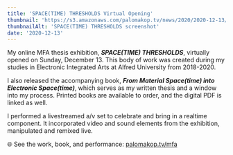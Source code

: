 ```yaml
---
title: 'SPACE(TIME) THRESHOLDS Virtual Opening'
thumbnail: 'https://s3.amazonaws.com/palomakop.tv/news/2020/2020-12-13/spacetime_thresholds.jpg'
thumbnailAlt: 'SPACE(TIME) THRESHOLDS screenshot'
date: '2020-12-13'
---
```


My online MFA thesis exhibition, ***SPACE(TIME) THRESHOLDS***, virtually opened on Sunday, December 13. This body of work was created during my studies in Electronic Integrated Arts at Alfred University from 2018-2020.

I also released the accompanying book, ***From Material Space(time) into Electronic Space(time)***, which serves as my written thesis and a window into my process. Printed books are available to order, and the digital PDF is linked as well.

I performed a livestreamed a/v set to celebrate and bring in a realtime component. It incorporated video and sound elements from the exhibition, manipulated and remixed live.

🌐 See the work, book, and performance: <a href="/mfa" target="_blank">palomakop.tv/mfa</a>

